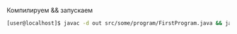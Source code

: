 Компилируем && запускаем

```sh
[user@localhost]$ javac -d out src/some/program/FirstProgram.java && java -cp out some.program.FirstProgram
```

